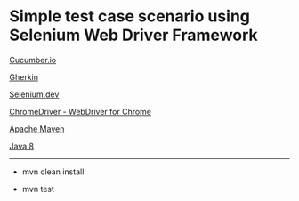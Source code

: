 # Simple test case scenario using Selenium Web Driver Framework

[Cucumber.io](https://cucumber.io/)

[Gherkin](https://cucumber.io/docs/gherkin/)

[Selenium.dev](https://www.selenium.dev/)

[ChromeDriver - WebDriver for Chrome](https://chromedriver.chromium.org/getting-started)

[Apache Maven](https://maven.apache.org/)

[Java 8](https://www.java.com/)

---

- mvn clean install

- mvn test
